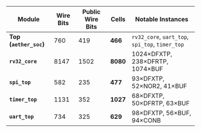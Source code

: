 | Module                 | Wire Bits | Public Wire Bits | Cells    | Notable Instances                               |
| ---------------------- | --------- | ---------------- | -------- | ----------------------------------------------- |
| **Top (`aether_soc`)** | 760       | 419              | **466**  | `rv32_core`, `uart_top`, `spi_top`, `timer_top` |
| **`rv32_core`**        | 8147      | 1502             | **8080** | 1024×DFXTP, 238×DFRTP, 1074×BUF                 |
| **`spi_top`**          | 582       | 235              | **477**  | 93×DFXTP, 52×NOR2, 41×BUF                       |
| **`timer_top`**        | 1131      | 352              | **1027** | 68×DFXTP, 50×DFRTP, 63×BUF                      |
| **`uart_top`**         | 734       | 325              | **629**  | 98×DFXTP, 56×BUF, 94×CONB                       |
